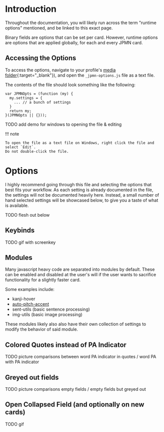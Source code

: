 
# Introduction
Throughout the documentation, you will likely run across the term "runtime options" mentioned,
and be linked to this exact page.

Binary fields are options that can be set per card.
However, runtime options are options that are applied globally,
for each and every JPMN card.


## Accessing the Options

To access the options, navigate to your profile's
[media folder](faq.md#where-is-the-x-folder-in-anki){:target="_blank"}),
and open the `_jpmn-options.js` file as a text file.

The contents of the file should look something like the following:
```
var JPMNOpts = (function (my) {
  my.settings = {
    ... // a bunch of settings
  }
  return my;
}(JPMNOpts || {}));
```


TODO add demo for windows to opening the file & editing


!!! note

    To open the file as a text file on Windows, right click the file and select `Edit`.
    Do not double-click the file.


# Options

I highly recommend going through this file and selecting the options that best fits your workflow.
As each setting is already documented in the file,
the settings will not be documented heavily here.
Instead, a small number of hand selected settings will be showcased below,
to give you a taste of what is available.

TODO flesh out below

## Keybinds
TODO gif with screenkey

## Modules
Many javascript heavy code are separated into modules by default.
These can be enabled and disabled at the user's will if the user
wants to sacrifice functionality for a slightly faster card.

Some examples include:

- kanji-hover
- [auto-pitch-accent](autopa.md)
- sent-utils (basic sentence processing)
- img-utils (basic image processing)

These modules likely also also have their own collection of settings
to modify the behavior of said module.

## Colored Quotes instead of PA Indicator
TODO picture comparisons between word PA indicator in quotes / word PA with PA indicator

## Greyed out fields
TODO picture comparisons empty fields / empty fields but greyed out

## Open Collapsed Field (and optionally on new cards)
TODO gif

